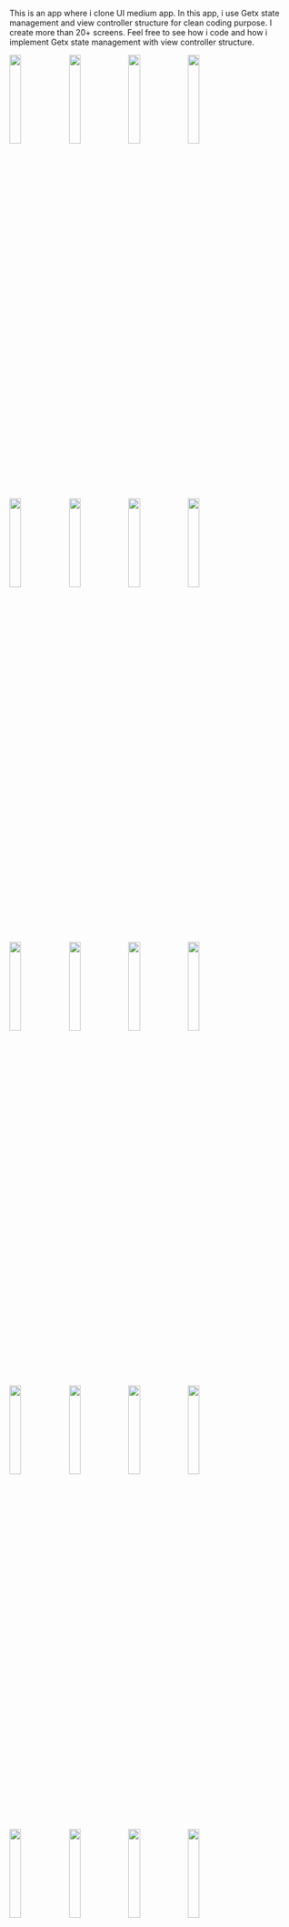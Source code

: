 This is an app where i clone UI medium app. In this app, i use Getx state management and view controller structure for clean coding purpose. 
I create more than 20+ screens.
Feel free to see how i code and how i implement Getx state management with view controller structure.

<img src="https://user-images.githubusercontent.com/71324740/162732725-ca93c329-9f9b-4cdb-9adf-be7f1ebbf66e.png" width=20% height=20%> <img src="https://user-images.githubusercontent.com/71324740/162732732-9377bf50-f209-48f6-b626-ffa1bafdbed4.png" width=20% height=20%> <img src="https://user-images.githubusercontent.com/71324740/162732735-35290ee1-f326-4a2c-bd87-a3bddaad5dd3.png" width=20% height=20%> <img src="https://user-images.githubusercontent.com/71324740/162732737-d445f6fe-3549-4a51-ad36-cfe99fd9201a.png" width=20% height=20%> <img src="https://user-images.githubusercontent.com/71324740/162732743-38a1f268-5a3b-4172-a30f-e82e010ae98c.png" width=20% height=20%> <img src="https://user-images.githubusercontent.com/71324740/162732748-b34ddf1b-e705-418f-b177-cfd2fd8a20b7.png" width=20% height=20%> <img src="hhttps://user-images.githubusercontent.com/71324740/162732751-d8b0f392-6b90-46ec-b529-2736fd1347b5.png" width=20% height=20%> <img src="https://user-images.githubusercontent.com/71324740/162732752-b7eaa06f-f0e2-4b8b-b45c-c627e1a00d49.png" width=20% height=20%> <img src="https://user-images.githubusercontent.com/71324740/162732754-32872e6b-ed3b-4f90-9477-664981515925.png" width=20% height=20%> <img src="https://user-images.githubusercontent.com/71324740/162732756-ab455592-92fa-4b02-8d79-2b714ac919ff.png" width=20% height=20%> <img src="https://user-images.githubusercontent.com/71324740/162732758-93d23625-7607-4f74-83d5-5ba8c34032a9.png" width=20% height=20%> <img src="https://user-images.githubusercontent.com/71324740/162732761-85200ed4-d37a-4c44-981b-6df21ca61b4d.png" width=20% height=20%> <img src="https://user-images.githubusercontent.com/71324740/162732765-62dad2f3-1337-4e72-8046-243f256d0a01.png" width=20% height=20%> <img src="https://user-images.githubusercontent.com/71324740/162732768-12c1d994-4129-4216-b1ea-bd4c5af996ba.png" width=20% height=20%> <img src="https://user-images.githubusercontent.com/71324740/162732773-18a7b214-9f07-4195-be14-72ba2b7e99a0.png" width=20% height=20%> <img src="https://user-images.githubusercontent.com/71324740/162732775-fc6cf9eb-e88c-4028-b6cb-7b6c863a59d5.png" width=20% height=20%> <img src="https://user-images.githubusercontent.com/71324740/162732779-5b05b04e-dfc8-4077-86d1-a9bec5685136.png" width=20% height=20%> <img src="https://user-images.githubusercontent.com/71324740/162732782-81dd3bca-66da-48c8-a67f-e210f529c7a5.png" width=20% height=20%> <img src="https://user-images.githubusercontent.com/71324740/162732784-b4ce6601-a59a-432f-ba51-09539d62ad6b.png" width=20% height=20%> <img src="https://user-images.githubusercontent.com/71324740/162732786-25957e40-71f8-40a1-8108-625878089986.png" width=20% height=20%> 



